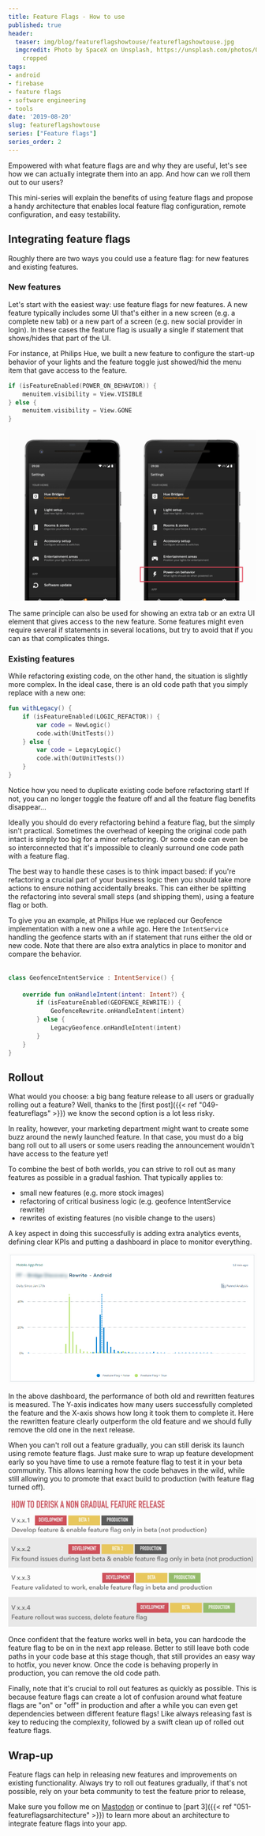 ```yaml
---
title: Feature Flags - How to use
published: true
header:
  teaser: img/blog/featureflagshowtouse/featureflagshowtouse.jpg
  imgcredit: Photo by SpaceX on Unsplash, https://unsplash.com/photos/OHOU-5UVIYQ,
    cropped
tags:
- android
- firebase
- feature flags
- software engineering
- tools
date: '2019-08-20'
slug: featureflagshowtouse
series: ["Feature flags"]
series_order: 2
---
```


Empowered with what feature flags are and why they are useful, let's see how we can actually integrate them into an app. And how can we roll them out to our users?

This mini-series will explain the benefits of using feature flags and propose a handy architecture that enables local feature flag configuration, remote configuration, and easy testability.

## Integrating feature flags
Roughly there are two ways you could use a feature flag: for new features and existing features.

### New features
Let's start with the easiest way: use feature flags for new features. A new feature typically includes some UI that's either in a new screen (e.g. a complete new tab) or a new part of a screen (e.g. new social provider in login). In these cases the feature flag is usually a single if statement that shows/hides that part of the UI.

For instance, at Philips Hue, we built a new feature to configure the start-up behavior of your lights and the feature toggle just showed/hid the menu item that gave access to the feature.

```kotlin
if (isFeatureEnabled(POWER_ON_BEHAVIOR)) {
    menuitem.visibility = View.VISIBLE
} else {
    menuitem.visibility = View.GONE
}
```

![Feature flagging a new feature by showing or hiding a menu item](featureflag_menuitem.png)

The same principle can also be used for showing an extra tab or an extra UI element that gives access to the new feature. Some features might even require several if statements in several locations, but try to avoid that if you can as that complicates things.

### Existing features
While refactoring existing code, on the other hand, the situation is slightly more complex. In the ideal case, there is an old code path that you simply replace with a new one:

```kotlin
fun withLegacy() {
    if (isFeatureEnabled(LOGIC_REFACTOR)) {
        var code = NewLogic()
        code.with(UnitTests())
    } else {
        var code = LegacyLogic()
        code.with(OutUnitTests())
    }
}
```

Notice how you need to duplicate existing code before refactoring start! If not, you can no longer toggle the feature off and all the feature flag benefits disappear...

Ideally you should do every refactoring behind a feature flag, but the simply isn't practical. Sometimes the overhead of keeping the original code path intact is simply too big for a minor refactoring. Or some code can even be so interconnected that it's impossible to cleanly surround one code path with a feature flag.

The best way to handle these cases is to think impact based: if you're refactoring a crucial part of your business logic then you should take more actions to ensure nothing accidentally breaks. This can either be splitting the refactoring into several small steps (and shipping them), using a feature flag or both.

To give you an example, at Philips Hue we replaced our Geofence implementation with a new one a while ago. Here the `IntentService` handling the geofence starts with an if statement that runs either the old or new code. Note that there are also extra analytics in place to monitor and compare the behavior.

```kotlin

class GeofenceIntentService : IntentService() {

    override fun onHandleIntent(intent: Intent?) {
        if (isFeatureEnabled(GEOFENCE_REWRITE)) {
            GeofenceRewrite.onHandleIntent(intent)
        } else {
            LegacyGeofence.onHandleIntent(intent)
        }
    }
}

```

## Rollout
What would you choose: a big bang feature release to all users or gradually rolling out a feature? Well, thanks to the [first post]({{< ref "049-featureflags" >}}) we know the second option is a lot less risky.

In reality, however, your marketing department might want to create some buzz around the newly launched feature. In that case, you must do a big bang roll out to all users or some users reading the announcement wouldn't have access to the feature yet!

To combine the best of both worlds, you can strive to roll out as many features as possible in a gradual fashion. That typically applies to:

- small new features (e.g. more stock images)
- refactoring of critical business logic (e.g. geofence IntentService rewrite)
- rewrites of existing features (no visible change to the users)

A key aspect in doing this successfully is adding extra analytics events, defining clear KPIs and putting a dashboard in place to monitor everything.

![Dashboard to monitor the roll out of a new feature](dashboard.png)

In the above dashboard, the performance of both old and rewritten features is measured. The Y-axis indicates how many users successfully completed the feature and the X-axis shows how long it took them to complete it. Here the rewritten feature clearly outperform the old feature and we should fully remove the old one in the next release.

When you can't roll out a feature gradually, you can still derisk its launch using remote feature flags. Just make sure to wrap up feature development early so you have time to use a remote feature flag to test it in your beta community. This allows learning how the code behaves in the wild, while still allowing you to promote that exact build to production (with feature flag turned off).

![How to roll out a feature flag in a non gradual, big bang fashion](featureflags_rolloutnongradual.jpg)

Once confident that the feature works well in beta, you can hardcode the feature flag to be on in the next app release. Better to still leave both code paths in your code base at this stage though, that still provides an easy way to hotfix, you never know. Once the code is behaving properly in production, you can remove the old code path.

Finally, note that it's crucial to roll out features as quickly as possible. This is because feature flags can create a lot of confusion around what feature flags are "on" or "off" in production and after a while you can even get dependencies between different feature flags! Like always releasing fast is key to reducing the complexity, followed by a swift clean up of rolled out feature flags.

## Wrap-up
Feature flags can help in releasing new features and improvements on existing functionality. Always try to roll out features gradually, if that's not possible, rely on your beta community to test the feature prior to release,

Make sure you follow me on [Mastodon](https://androiddev.social/@Jeroenmols) or continue to [part 3]({{< ref "051-featureflagsarchitecture" >}}) to learn more about an architecture to integrate feature flags into your app.
